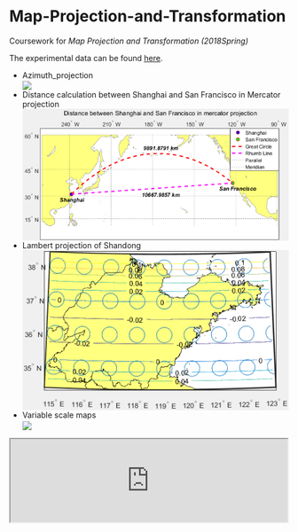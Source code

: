 # Map-Projection-and-Transformation
Coursework for *Map Projection and Transformation (2018Spring)*

The experimental data can be found [here](https://drive.google.com/drive/folders/1X2_r87gsZC2QJtkdLUmTf8bYkVkLgDz4?usp=sharing).<br/>
* Azimuth_projection<br/>
<img src="https://github.com/ywyue/Map-Projection-and-Transformation/blob/master/results/2.Azimuth_projection/Azimuth_projection.png" width="500px" align=center /><br/>
* Distance calculation between Shanghai and San Francisco in Mercator projection<br/>
<img src="https://github.com/ywyue/Map-Projection-and-Transformation/blob/master/results/3.Distance_calculation/Shanghai_San-Francisco.png" width="500px" align=center /><br/>
* Lambert projection of Shandong<br/>
<img src="https://github.com/ywyue/Map-Projection-and-Transformation/blob/master/results/4.Shandong_lambert_projection/Lambert_projection&deformation_representation.png" width="500px" align=center /><br/>
* Variable scale maps<br/>
<img src="https://github.com/ywyue/Map-Projection-and-Transformation/blob/master/results/5.Variable_scale_map/Variable_scale_map.png" width="500px" align=center /><br/>
<iframe width=500px src="https://github.com/ywyue/Map-Projection-and-Transformation/blob/master/results/5.Variable_scale_maps/Dynamic_map_of_variable_scale.gif" />